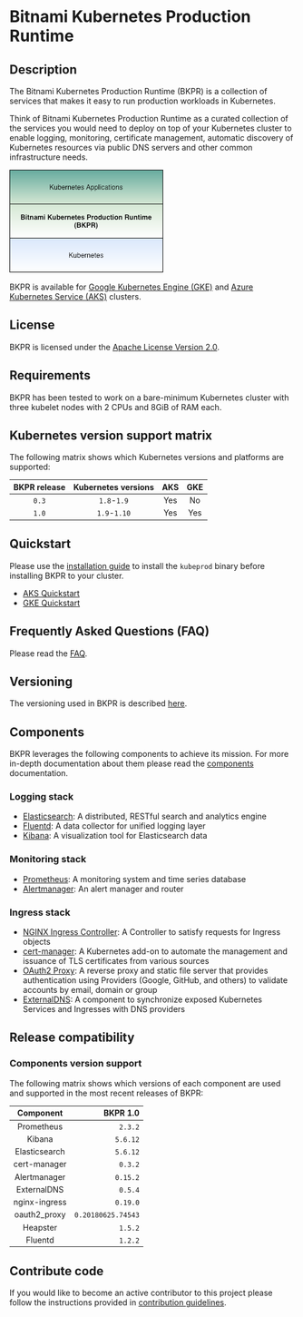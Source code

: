 # Bitnami Kubernetes Production Runtime

## Description

The Bitnami Kubernetes Production Runtime (BKPR) is a collection of services that makes it easy to run production workloads in Kubernetes.

Think of Bitnami Kubernetes Production Runtime as a curated collection of the services you would need to deploy on top of your Kubernetes cluster to enable logging, monitoring, certificate management, automatic discovery of Kubernetes resources via public DNS servers and other common infrastructure needs.

![BKPR](images/BKPR.png)

BKPR is available for [Google Kubernetes Engine (GKE)](https://cloud.google.com/kubernetes-engine) and [Azure Kubernetes Service (AKS)](https://azure.microsoft.com/en-in/services/kubernetes-service/) clusters.

## License

BKPR is licensed under the [Apache License Version 2.0](LICENSE).

## Requirements

BKPR has been tested to work on a bare-minimum Kubernetes cluster with three kubelet nodes with 2 CPUs and 8GiB of RAM each.

## Kubernetes version support matrix

The following matrix shows which Kubernetes versions and platforms are supported:

| BKPR release | Kubernetes versions | AKS | GKE |
|:------------:|:-------------------:|:---:|:---:|
|     `0.3`    |   `1.8`-`1.9`       | Yes | No  |
|     `1.0`    |   `1.9`-`1.10`      | Yes | Yes |

## Quickstart

Please use the [installation guide](docs/install.md) to install the `kubeprod` binary before installing BKPR to your cluster.

* [AKS Quickstart](docs/quickstart-aks.md)
* [GKE Quickstart](docs/quickstart-gke.md)

## Frequently Asked Questions (FAQ)

Please read the [FAQ](docs/FAQ.md).

## Versioning

The versioning used in BKPR is described [here](docs/versioning.md).

## Components

BKPR leverages the following components to achieve its mission. For more in-depth documentation about them please read the [components](docs/components.md) documentation.

### Logging stack

* [Elasticsearch](docs/components.md#elasticsearch): A distributed, RESTful search and analytics engine
* [Fluentd](docs/components.mdfluentd): A data collector for unified logging layer
* [Kibana](docs/components.md#kibana): A visualization tool for Elasticsearch data

### Monitoring stack

* [Prometheus](docs/components.md#prometheus): A monitoring system and time series database
* [Alertmanager](docs/components.md#alertmanager): An alert manager and router

### Ingress stack

* [NGINX Ingress Controller](docs/components.md#nginx-ingress-controller): A Controller to satisfy requests for Ingress objects
* [cert-manager](docs/components.md#cert-manager): A Kubernetes add-on to automate the management and issuance of TLS certificates from various sources
* [OAuth2 Proxy](docs/components.md#oauth2-proxy): A reverse proxy and static file server that provides authentication using Providers (Google, GitHub, and others) to validate accounts by email, domain or group
* [ExternalDNS](docs/components.md#externaldns): A component to synchronize exposed Kubernetes Services and Ingresses with DNS providers

## Release compatibility

### Components version support

The following matrix shows which versions of each component are used and supported in the most recent releases of BKPR:

|   Component   |          BKPR 1.0  |
|:-------------:|-------------------:|
|   Prometheus  |            `2.3.2` |
|     Kibana    |           `5.6.12` |
| Elasticsearch |           `5.6.12` |
|  cert-manager |            `0.3.2` |
|  Alertmanager |           `0.15.2` |
|  ExternalDNS  |            `0.5.4` |
| nginx-ingress |           `0.19.0` |
|  oauth2_proxy | `0.20180625.74543` |
|    Heapster   |            `1.5.2` |
|    Fluentd    |            `1.2.2` |

## Contribute code

If you would like to become an active contributor to this project please follow the instructions provided in [contribution guidelines](CONTRIBUTING.md).
